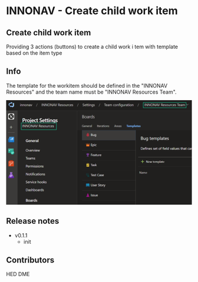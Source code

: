 # INNONAV - Create child work item


## Create child work item
Providing 3 actions (buttons) to create a child work i tem with template based on the item type

## Info

The template for the workitem should be defined in the "INNONAV Resources" and the team name must be "INNONAV Resources Team".


![Export](./src/images/setup.png)

## Release notes

* v0.1.1
  * init

## Contributors

HED
DME


